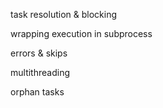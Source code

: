task resolution & blocking

wrapping execution in subprocess

errors & skips

multithreading

orphan tasks
